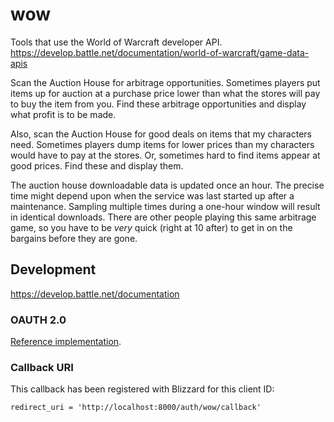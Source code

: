 # wow

Tools that use the World of Warcraft developer API. https://develop.battle.net/documentation/world-of-warcraft/game-data-apis

Scan the Auction House for arbitrage opportunities. Sometimes players put items up for auction at a purchase price lower than what the stores will pay to buy the item from you. Find these arbitrage opportunities and display what profit is to be made.

Also, scan the Auction House for good deals on items that my characters need. Sometimes players dump items for lower prices than my characters would have to pay at the stores. Or, sometimes hard to find items appear at good prices. Find these and display them.

The auction house downloadable data is updated once an hour. The precise time might depend upon when the service was last started up after a maintenance. Sampling multiple times during a one-hour window will result in identical downloads. There are other people playing this same arbitrage game, so you have to be *very* quick (right at 10 after) to get in on the bargains before they are gone.

## Development

https://develop.battle.net/documentation

### OAUTH 2.0

[Reference implementation](https://github.com/douglasmakey/oauth2-example).

### Callback URI

This callback has been registered with Blizzard for this client ID:

```text
redirect_uri = 'http://localhost:8000/auth/wow/callback'
```
